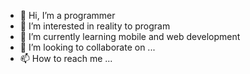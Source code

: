 - 👋 Hi, I’m a programmer
- 👀 I’m interested in reality to program
- 🌱 I’m currently learning mobile and web development
- 💞️ I’m looking to collaborate on ...
- 📫 How to reach me ...

<!---
AungAungHtet2019/AungAungHtet2019 is a ✨ special ✨ repository because its `README.md` (this file) appears on your GitHub profile.
You can click the Preview link to take a look at your changes.
--->
